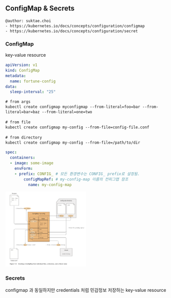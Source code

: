 ## ConfigMap & Secrets

```
@author: suktae.choi
- https://kubernetes.io/docs/concepts/configuration/configmap
- https://kubernetes.io/docs/concepts/configuration/secret
```

### ConfigMap
key-value resource

```yaml
apiVersion: v1
kind: ConfigMap
metadata:
  name: fortune-config
data:
  sleep-interval: "25"
```

```shell
# from args
kubectl create configmap myconfigmap --from-literal=foo=bar --from-literal=bar=baz --from-literal=one=two

# from file 
kubectl create configmap my-config --from-file=config-file.conf

# from directory
kubectl create configmap my-config --from-file=/path/to/dir
```

```yaml
spec:
  containers:
  - image: some-image
    envForm:
    - prefix: CONFIG_ # 모든 환경변수는 CONFIG_ prefix로 설정됨.
        configMapRef: # my-config-map 이름의 컨피그맵 참조
          name: my-config-map
```

<img src="images/1.png" width="50%">

### Secrets
configmap 과 동일하지만 credentials 처럼 민감정보 저장하는 key-value resource